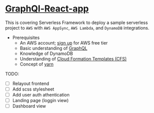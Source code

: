 # [GraphQl-React-app](https://blog.logrocket.com/set-up-graphql-api-using-serverless-react/)

This is covering Serverless Framework to deploy a sample serverless project to `AWS` with `AWS AppSync`, `AWS Lambda`, and `DynamoDB` integrations.

- Prerequisites
  - An AWS account; [sign up](https://aws.amazon.com/tw/free/?all-free-tier.sort-by=item.additionalFields.SortRank&all-free-tier.sort-order=asc) for AWS free tier
  - Basic understanding of [GraphQL](https://graphql.org/learn/)
  - Knowledge of DynamoDB 
  - Understanding of [Cloud Formation Templates (CFS)](https://aws.amazon.com/tw/cloudformation/resources/templates/) 
  - Concept of [yarn](https://classic.yarnpkg.com/en/docs/getting-started)

TODO:
  - [ ] Relayout frontend
  - [ ] Add scss stylesheet
  - [ ] Add user auth athentication
  - [ ] Landing page (loggin view)
  - [ ] Dashboard view
